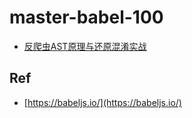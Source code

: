 # master-babel-100


* [反爬虫AST原理与还原混淆实战](./9787302585176)


## Ref

* [https://babeljs.io/](https://babeljs.io/)